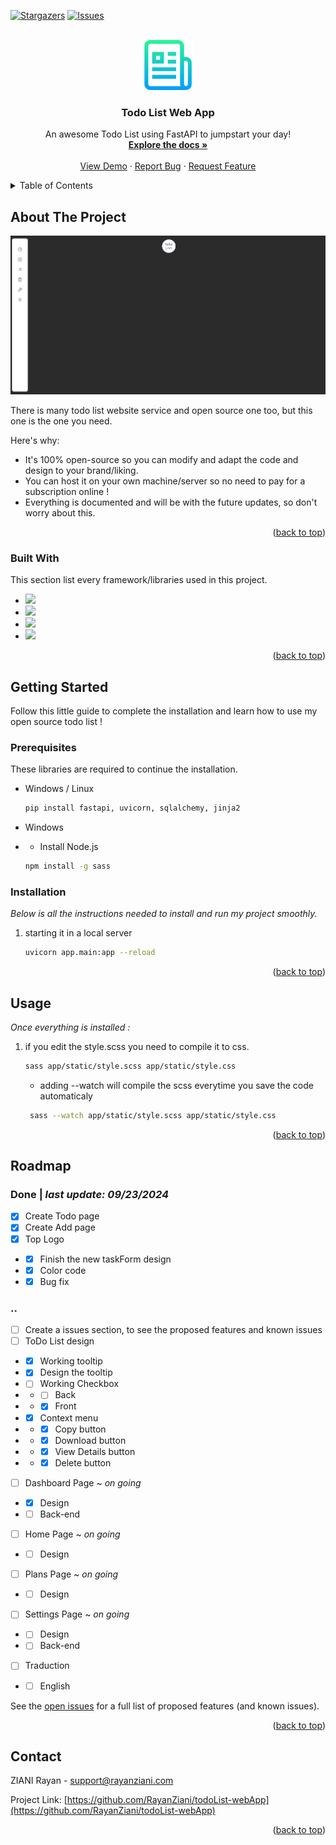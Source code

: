 <a id="readme-top"></a>

[![Stargazers][stars-shield]][stars-url]
[![Issues][issues-shield]][issues-url]

<br />
<div align="center">
  <a href="https://github.com/othneildrew/Best-README-Template">
    <img src="images/readme_logo.png" alt="Logo" width="80" height="80">
  </a>

  <h3 align="center">Todo List Web App</h3>

  <p align="center">
    An awesome Todo List using FastAPI to jumpstart your day!
    <br />
    <a href="#"><strong>Explore the docs »</strong></a>
    <br />
    <br />
    <a href="#">View Demo</a>
    ·
    <a href="#">Report Bug</a>
    ·
    <a href="#">Request Feature</a>
  </p>
</div>


<!-- TABLE OF CONTENTS -->
<details>
  <summary>Table of Contents</summary>
  <ol>
    <li>
      <a href="#about-the-project">About The Project</a>
      <ul>
        <li><a href="#built-with">Built With</a></li>
      </ul>
    </li>
    <li>
      <a href="#getting-started">Getting Started</a>
      <ul>
        <li><a href="#prerequisites">Prerequisites</a></li>
        <li><a href="#installation">Installation</a></li>
      </ul>
    </li>
    <li><a href="#usage">Usage</a></li>
    <li><a href="#roadmap">Roadmap</a></li>
    <li><a href="#contact">Contact</a></li>
    <li><a href="#acknowledgments">Acknowledgments</a></li>
  </ol>
</details>

<!-- ABOUT THE PROJECT -->
## About The Project

[![Product Name Screen Shot][product-screenshot]](https://example.com)

There is many todo list website service and open source one too, but this one is the one you need.

Here's why:
* It's 100% open-source so you can modify and adapt the code and design to your brand/liking.
* You can host it on your own machine/server so no need to pay for a subscription online !
* Everything is documented and will be with the future updates, so don't worry about this.

<p align="right">(<a href="#readme-top">back to top</a>)</p>



### Built With

This section list every framework/libraries used in this project.

* [<img src="https://img.shields.io/badge/Sass-5632a8?style=for-the-badge&logo=Sass&logoColor=white" />][SASS-url]
* [<img src="https://img.shields.io/badge/HTML5-5632a8?style=for-the-badge&logo=html5&logoColor=white" />][HTML-url]
* [<img src="https://img.shields.io/badge/Python-5632a8?style=for-the-badge&logo=python&logoColor=white" />][Python-url]
* [<img src="https://img.shields.io/badge/JavaScript-5632a8?style=for-the-badge&logo=javascript&logoColor=white" />][JavaScript-url]

<p align="right">(<a href="#readme-top">back to top</a>)</p>


<!-- GETTING STARTED -->
## Getting Started

Follow this little guide to complete the installation and learn how to use my open source todo list !

### Prerequisites

These libraries are required to continue the installation.

* Windows / Linux
  ```sh
  pip install fastapi, uvicorn, sqlalchemy, jinja2
  ```
  
* Windows 
* * Install Node.js
  ```sh
  npm install -g sass
  ```


### Installation

_Below is all the instructions needed to install and run my project smoothly._

1. starting it in a local server
   ```bash
   uvicorn app.main:app --reload
   ```
<p align="right">(<a href="#readme-top">back to top</a>)</p>

<!-- USAGE EXAMPLES -->
## Usage

_Once everything is installed :_

1. if you edit the style.scss you need to compile it to css.
   ```bash
   sass app/static/style.scss app/static/style.css
   ```
   * adding --watch will compile the scss everytime you save the code automaticaly
   ```bash
    sass --watch app/static/style.scss app/static/style.css
   ```

<p align="right">(<a href="#readme-top">back to top</a>)</p>



<!-- ROADMAP -->
## Roadmap 

### Done | *last update: 09/23/2024*
- [x] Create Todo page 
- [x] Create Add page 
- [x] Top Logo 
- - [x] Finish the new taskForm design
- - [x] Color code
- - [x] Bug fix
### ..

- [ ] Create a issues section, to see the proposed features and known issues 
- [ ] ToDo List design
- - [x] Working tooltip
- - [x] Design the tooltip
- - [ ] Working Checkbox
- - - [ ] Back
- - - [x] Front
- - [x] Context menu
- - - [x] Copy button
- - - [x] Download button
- - - [x] View Details button
- - - [x] Delete button
- [ ] Dashboard Page ~ *on going*
- - [x] Design
- - [ ] Back-end
- [ ] Home Page ~ *on going*
- - [ ] Design
- [ ] Plans Page ~ *on going*
- - [ ] Design
- [ ] Settings Page ~ *on going*
- - [ ] Design
- - [ ] Back-end
- [ ] Traduction
- - [ ] English

See the [open issues](https://github.com/RayanZiani/todoList-webApp/issues) for a full list of proposed features (and known issues).

<p align="right">(<a href="#readme-top">back to top</a>)</p>

<!-- CONTACT -->
## Contact

ZIANI Rayan - support@rayanziani.com

Project Link: [https://github.com/RayanZiani/todoList-webApp](https://github.com/RayanZiani/todoList-webApp)

<p align="right">(<a href="#readme-top">back to top</a>)</p>


<!-- MARKDOWN LINKS & IMAGES -->

[product-screenshot]: images/black_menu.png

[Python-url]: https://www.python.org/
[HTML-url]: https://developer.mozilla.org/en-US/docs/Web/HTML
[SASS-url]: https://sass-lang.com/
[JavaScript-url]: https://www.javascript.com/


[stars-shield]: https://img.shields.io/github/stars/RayanZiani/todoList-webApp.svg?style=for-the-badge
[stars-url]: https://github.com/RayanZiani/todoList-webApp/stargazers

[issues-shield]: https://img.shields.io/github/issues/RayanZiani/todoList-webApp.svg?style=for-the-badge
[issues-url]: https://github.com/RayanZiani/todoList-webApp/issues

